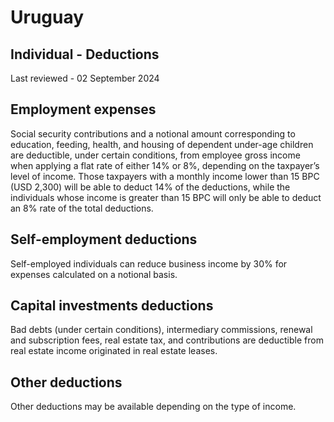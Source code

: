 # Uruguay
## Individual - Deductions
Last reviewed - 02 September 2024
## Employment expenses
Social security contributions and a notional amount corresponding to education, feeding, health, and housing of dependent under-age children are deductible, under certain conditions, from employee gross income when applying a flat rate of either 14% or 8%, depending on the taxpayer’s level of income. Those taxpayers with a monthly income lower than 15 BPC (USD 2,300) will be able to deduct 14% of the deductions, while the individuals whose income is greater than 15 BPC will only be able to deduct an 8% rate of the total deductions.
## Self-employment deductions
Self-employed individuals can reduce business income by 30% for expenses calculated on a notional basis.
## Capital investments deductions
Bad debts (under certain conditions), intermediary commissions, renewal and subscription fees, real estate tax, and contributions are deductible from real estate income originated in real estate leases.
## Other deductions
Other deductions may be available depending on the type of income.
